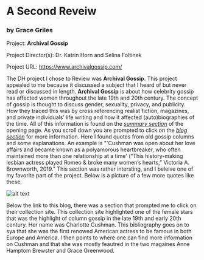 # A Second Reveiw 


### by Grace Griles

Project: **Archival Gossip**

Project Director(s): Dr. Katrin Horn and Selina Foltinek

Project URL: https://www.archivalgossip.com/

The DH project I chose to Review was **Archival Gossip**. This project appealed to me because it discussed a subject that I heard of but never read or discussed in length. **Archival Gossip** is about how celebrity gossip has affected women throughout the late 19th and 20th century. The concept of gossip is thought to discuss gender, sexuality, privacy, and publicity. How they traced this was by cross referencing realist fiction, magazines, and private individuals’ life writing and how it affected (auto)biographies of the time. All of this information is found on the [_summary section_](https://www.archivalgossip.com/) of the opening page. As you scroll down you are prompted to click on the [_blog section_](https://www.archivalgossip.com/blog/) for more information. Here I found quotes from old gossip columns and some explanations. An example is  "'Cushman was open about her love affairs and became known as a polyamorous heartbreaker, who often maintained more than one relationship at a time' (“This history-making lesbian actress played Romeo & broke many women’s hearts,” Victoria A. Brownworth, 2019." This section was rather intersting, and I beleive one of my favorite part of the project. Below is a picture of a few more quotes like these. 

![alt text](https://gracelgriles.github.io/ladwhistledownengl350/images/DHreview2_small.jpg)

Below the link to this blog, there was a section that prompted me to click on their collection site. This collection site highlighted one of the female stars that was the highlight of column gossip in the late 19th and early 20th century. Her name was Charlotte Cushman. This bibliography goes on to sya that she was the first renowed American actress to be famous in both Europe and America. I then points to where one can find more information on Cushman and that she was mostly feautred in the two magaines Anne Hamptom Brewster and Grace Greenwood. 
